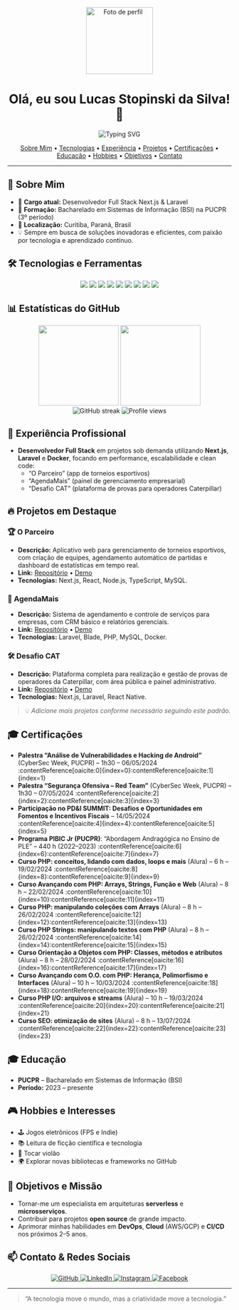 <p align="center">
  <img src="https://via.placeholder.com/150" alt="Foto de perfil" width="150" />
</p>

<h1 align="center">Olá, eu sou <strong>Lucas Stopinski da Silva</strong>! 👋</h1>

<div align="center">
  <img src="https://readme-typing-svg.herokuapp.com?font=Fira+Code&weight=500&size=40&pause=1000&color=2E8B57&center=true&vCenter=true&width=600&height=100&lines=Desenvolvedor+Full+Stack+Next+e+Laravel;Apaixonado+por+Tecnologia;Sempre+Aprendendo" alt="Typing SVG" />
</div>

<p align="center">
  <a href="#sobre-mim">Sobre Mim</a> •
  <a href="#tecnologias-e-ferramentas">Tecnologias</a> •
  <a href="#experiencia-profissional">Experiência</a> •
  <a href="#projetos-em-destaque">Projetos</a> •
  <a href="#certificacoes">Certificações</a> •
  <a href="#educacao">Educação</a> •
  <a href="#hobbies-e-interesses">Hobbies</a> •
  <a href="#objetivos-e-missao">Objetivos</a> •
  <a href="#contato">Contato</a>
</p>

---

## 🚀 Sobre Mim
- 🔭 **Cargo atual:** Desenvolvedor Full Stack Next.js & Laravel  
- 🌱 **Formação:** Bacharelado em Sistemas de Informação (BSI) na PUCPR (3º período)  
- 📍 **Localização:** Curitiba, Paraná, Brasil  
- 💡 Sempre em busca de soluções inovadoras e eficientes, com paixão por tecnologia e aprendizado contínuo.

## 🛠️ Tecnologias e Ferramentas
<div align="center">
  <img src="https://img.shields.io/badge/JavaScript-F7DF1E?style=for-the-badge&logo=javascript&logoColor=black"/> 
  <img src="https://img.shields.io/badge/TypeScript-3178C6?style=for-the-badge&logo=typescript&logoColor=white"/>
  <img src="https://img.shields.io/badge/React-20232A?style=for-the-badge&logo=react&logoColor=61DAFB"/>
  <img src="https://img.shields.io/badge/Next.js-000000?style=for-the-badge&logo=next.js&logoColor=white"/>
  <img src="https://img.shields.io/badge/Laravel-FF2D20?style=for-the-badge&logo=laravel&logoColor=white"/>
  <img src="https://img.shields.io/badge/MySQL-4479A1?style=for-the-badge&logo=mysql&logoColor=white"/>
  <img src="https://img.shields.io/badge/Git-F05032?style=for-the-badge&logo=git&logoColor=white"/>
  <img src="https://img.shields.io/badge/React_Native-20232A?style=for-the-badge&logo=react&logoColor=61DAFB"/>
  <img src="https://img.shields.io/badge/Docker-2496ED?style=for-the-badge&logo=docker&logoColor=white"/>
</div>

## 📊 Estatísticas do GitHub
<div align="center">
  <img height="180em" src="https://github-readme-stats.vercel.app/api?username=LucasStop&show_icons=true&theme=radical&include_all_commits=true&count_private=true"/>
  <img height="180em" src="https://github-readme-stats.vercel.app/api/top-langs/?username=LucasStop&layout=compact&langs_count=7&theme=radical"/>
</div>
<div align="center">
  <img src="https://github-readme-streak-stats.herokuapp.com/?user=LucasStop&theme=radical" alt="GitHub streak"/>
  <img src="https://komarev.com/ghpvc/?username=LucasStop&color=green" alt="Profile views"/>
</div>

## 💼 Experiência Profissional
- **Desenvolvedor Full Stack** em projetos sob demanda utilizando **Next.js**, **Laravel** e **Docker**, focando em performance, escalabilidade e clean code:
  - “O Parceiro” (app de torneios esportivos)  
  - “AgendaMais” (painel de gerenciamento empresarial)  
  - “Desafio CAT” (plataforma de provas para operadores Caterpillar)

## 🔥 Projetos em Destaque

### 🏆 O Parceiro
- **Descrição:** Aplicativo web para gerenciamento de torneios esportivos, com criação de equipes, agendamento automático de partidas e dashboard de estatísticas em tempo real.  
- **Link:** [Repositório](https://github.com/LucasStop/o-parceiro) • [Demo](#)  
- **Tecnologias:** Next.js, React, Node.js, TypeScript, MySQL.

### 📆 AgendaMais
- **Descrição:** Sistema de agendamento e controle de serviços para empresas, com CRM básico e relatórios gerenciais.  
- **Link:** [Repositório](https://github.com/LucasStop/agenda-mais) • [Demo](#)  
- **Tecnologias:** Laravel, Blade, PHP, MySQL, Docker.

### 🛠️ Desafio CAT
- **Descrição:** Plataforma completa para realização e gestão de provas de operadores da Caterpillar, com área pública e painel administrativo.  
- **Link:** [Repositório](https://github.com/LucasStop/desafio-cat) • [Demo](#)  
- **Tecnologias:** Next.js, Laravel, React Native.

> 💡 *Adicione mais projetos conforme necessário seguindo este padrão.*

## 🎓 Certificações
- **Palestra “Análise de Vulnerabilidades e Hacking de Android”** (CyberSec Week, PUCPR) – 1h30 – 06/05/2024 :contentReference[oaicite:0]{index=0}:contentReference[oaicite:1]{index=1}  
- **Palestra “Segurança Ofensiva – Red Team”** (CyberSec Week, PUCPR) – 1h30 – 07/05/2024 :contentReference[oaicite:2]{index=2}:contentReference[oaicite:3]{index=3}  
- **Participação no PD&I SUMMIT: Desafios e Oportunidades em Fomentos e Incentivos Fiscais** – 14/05/2024 :contentReference[oaicite:4]{index=4}:contentReference[oaicite:5]{index=5}  
- **Programa PIBIC Jr (PUCPR)**: “Abordagem Andragógica no Ensino de PLE” – 440 h (2022–2023) :contentReference[oaicite:6]{index=6}:contentReference[oaicite:7]{index=7}  
- **Curso PHP: conceitos, lidando com dados, loops e mais** (Alura) – 6 h – 19/02/2024 :contentReference[oaicite:8]{index=8}:contentReference[oaicite:9]{index=9}  
- **Curso Avançando com PHP: Arrays, Strings, Função e Web** (Alura) – 8 h – 22/02/2024 :contentReference[oaicite:10]{index=10}:contentReference[oaicite:11]{index=11}  
- **Curso PHP: manipulando coleções com Arrays** (Alura) – 8 h – 26/02/2024 :contentReference[oaicite:12]{index=12}:contentReference[oaicite:13]{index=13}  
- **Curso PHP Strings: manipulando textos com PHP** (Alura) – 8 h – 26/02/2024 :contentReference[oaicite:14]{index=14}:contentReference[oaicite:15]{index=15}  
- **Curso Orientação a Objetos com PHP: Classes, métodos e atributos** (Alura) – 8 h – 28/02/2024 :contentReference[oaicite:16]{index=16}:contentReference[oaicite:17]{index=17}  
- **Curso Avançando com O.O. com PHP: Herança, Polimorfismo e Interfaces** (Alura) – 10 h – 10/03/2024 :contentReference[oaicite:18]{index=18}:contentReference[oaicite:19]{index=19}  
- **Curso PHP I/O: arquivos e streams** (Alura) – 10 h – 19/03/2024 :contentReference[oaicite:20]{index=20}:contentReference[oaicite:21]{index=21}  
- **Curso SEO: otimização de sites** (Alura) – 8 h – 13/07/2024 :contentReference[oaicite:22]{index=22}:contentReference[oaicite:23]{index=23}

## 🎓 Educação
- **PUCPR** – Bacharelado em Sistemas de Informação (BSI)  
- **Período:** 2023 – presente

## 🎮 Hobbies e Interesses
- 🕹️ Jogos eletrônicos (FPS e Indie)  
- 📚 Leitura de ficção científica e tecnologia  
- 🎸 Tocar violão  
- 🌍 Explorar novas bibliotecas e frameworks no GitHub

## 🎯 Objetivos e Missão
- Tornar-me um especialista em arquiteturas **serverless** e **microsserviços**.  
- Contribuir para projetos **open source** de grande impacto.  
- Aprimorar minhas habilidades em **DevOps**, **Cloud** (AWS/GCP) e **CI/CD** nos próximos 2–5 anos.

## 📫 Contato & Redes Sociais
<div align="center">
  <a href="https://github.com/LucasStop" target="_blank">
    <img src="https://img.shields.io/badge/-GitHub-181717?style=for-the-badge&logo=github" alt="GitHub"/>
  </a>
  <a href="https://www.linkedin.com/in/lucas-stopinski-da-silva-0432121a1/" target="_blank">
    <img src="https://img.shields.io/badge/-LinkedIn-%230077B5?style=for-the-badge&logo=linkedin" alt="LinkedIn"/>
  </a>
  <a href="https://www.instagram.com/stop_lucas_/" target="_blank">
    <img src="https://img.shields.io/badge/-Instagram-E4405F?style=for-the-badge&logo=instagram&logoColor=white" alt="Instagram"/>
  </a>
  <a href="https://www.facebook.com/lucasstopinski.stopinskidasilva" target="_blank">
    <img src="https://img.shields.io/badge/-Facebook-1877F2?style=for-the-badge&logo=facebook&logoColor=white" alt="Facebook"/>
  </a>
</div>

---

> “A tecnologia move o mundo, mas a criatividade move a tecnologia.”

